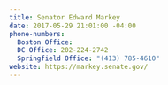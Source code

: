 ```yaml
---
title: Senator Edward Markey
date: 2017-05-29 21:01:00 -04:00
phone-numbers:
  Boston Office: 
  DC Office: 202-224-2742
  Springfield Office: "(413) 785-4610"
website: https://markey.senate.gov/
---
```


